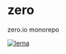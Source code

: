 # zero

zero.io monorepo

[![lerna](https://img.shields.io/badge/maintained%20with-lerna-cc00ff.svg)](https://lernajs.io/)
